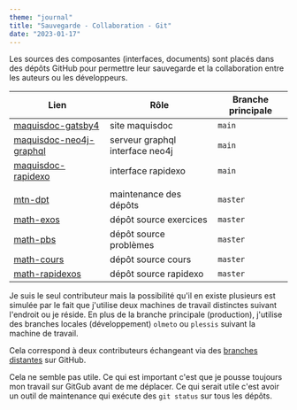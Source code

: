 ```yaml
---
theme: "journal"
title: "Sauvegarde - Collaboration - Git"
date: "2023-01-17"
---
```


Les sources des composantes (interfaces, documents) sont placés dans des dépôts GitHub pour permettre leur sauvegarde et la collaboration entre les auteurs ou les développeurs.

|Lien                                                                           | Rôle                            | Branche principale |
| ----------------------------------------------------------------------------  | -----------------------------   | ------------------ |
|[maquisdoc-gatsby4](https://github.com/nicolair/maquisdoc-gatsby4)             | site maquisdoc                  | `main`   |
|[maquisdoc-neo4j-graphql](https://github.com/nicolair/maquisdoc-neo4j-graphql) | serveur graphql interface neo4j | `main`   |
|[maquisdoc-rapidexo](https://github.com/nicolair/maquisdoc-rapidexo)           | interface rapidexo              | `main`   |
|                                                                               |                                 |          |
| [mtn-dpt](https://github.com/nicolair/mtn_dpt)                                | maintenance des dépôts          | `master` |
| [math-exos](https://github.com/nicolair/math-exos)                            | dépôt source exercices          | `master` |
| [math-pbs](https://github.com/nicolair/math-pbs)                              | dépôt source problèmes          | `master` |
| [math-cours](https://github.com/nicolair/math-cours)                          | dépôt source cours              | `master` |
| [math-rapidexos](https://github.com/nicolair/math-rapidexos)                  | dépôt source rapidexo           | `master` |


Je suis le seul contributeur mais la possibilité qu'il en existe plusieurs est simulée par le fait que j'utilise deux machines de travail distinctes suivant l'endroit ou je réside.
En plus de la branche principale (production), j'utilise des branches locales (développement) `olmeto` ou `plessis` suivant la machine de travail.

Cela correspond à deux contributeurs échangeant via des [branches distantes](https://git-scm.com/book/en/v2/Git-Branching-Remote-Branches) sur GitHub.

Cela ne semble pas utile. Ce qui est important c'est que je pousse toujours mon travail sur GitGub avant de me déplacer. Ce qui serait utile c'est avoir un outil de maintenance qui exécute des `git status` sur tous les dépôts.

